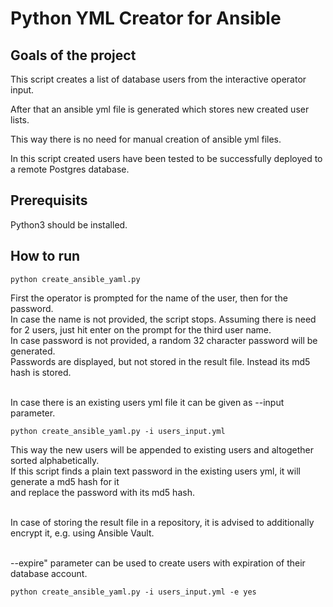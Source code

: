 # Python YML Creator for Ansible

## Goals of the project

This script creates a list of database users from the interactive operator input. <br>

After that an ansible yml file is generated which stores new created user lists. <br>

This way there is no need for manual creation of ansible yml files. <br>

In this script created users have been tested to be successfully deployed to a remote Postgres database. <br>


## Prerequisits

Python3 should be installed.

## How to run

```hcl
python create_ansible_yaml.py
```

First the operator is prompted for the name of the user, then for the password. <br>
In case the name is not provided, the script stops. Assuming there is need for 2 users, just hit enter on the prompt for the third user name. <br>
In case password is not provided, a random 32 character password will be generated. <br>
Passwords are displayed, but not stored in the result file. Instead its md5 hash is stored.<br> <br>


In case there is an existing users yml file it can be given as --input parameter. <br>

```hcl
python create_ansible_yaml.py -i users_input.yml
```

This way the new users will be appended to existing users and altogether sorted alphabetically. <br>
If this script finds a plain text password in the existing users yml, it will generate a md5 hash for it <br>
and replace the password with its md5 hash. <br> <br>

In case of storing the result file in a repository, it is advised to additionally encrypt it, e.g. using Ansible Vault. <br> <br>

--expire" parameter can be used to create users with expiration of their database account.

```hcl
python create_ansible_yaml.py -i users_input.yml -e yes
```
